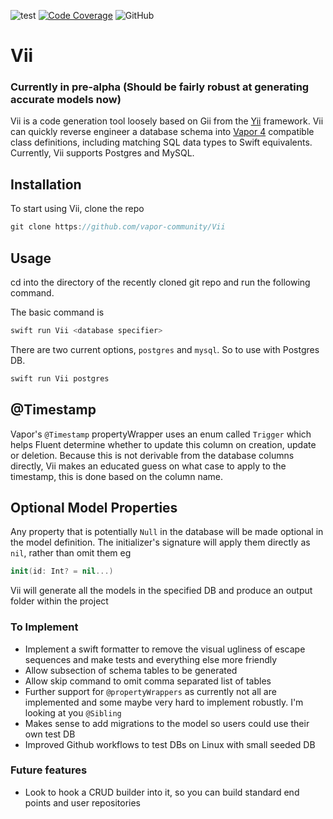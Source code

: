![test](https://github.com/vapor-community/Vii/workflows/test/badge.svg) [![Code Coverage](https://codecov.io/gh/vapor-community/Vii/branch/master/graph/badge.svg)](https://codecov.io/gh/vapor-community/Vii) ![GitHub](https://img.shields.io/github/license/vapor-community/Vii)

# Vii

### Currently in pre-alpha (Should be fairly robust at generating accurate models now)

Vii is a code generation tool loosely based on Gii from the [Yii](https://github.com/yiisoft/yii2) framework. Vii can quickly reverse engineer a database schema into [Vapor 4](https://github.com/vapor) compatible class definitions, including matching SQL data types to Swift equivalents. Currently, Vii supports Postgres and MySQL. 

## Installation
To start using Vii, clone the repo

```swift
git clone https://github.com/vapor-community/Vii
```

## Usage
cd into the directory of the recently cloned git repo and run the following command.

The basic command is
```swift
swift run Vii <database specifier>
```

There are two current options, `postgres` and `mysql`. 
So to use with Postgres DB.

```swift
swift run Vii postgres
```

## @Timestamp
Vapor's `@Timestamp` propertyWrapper uses an enum called `Trigger` which helps Fluent determine whether to update this column on creation, update or deletion. Because this is not derivable from the database columns directly, Vii makes an educated guess on what case to apply to the timestamp, this is done based on the column name.

## Optional Model Properties
Any property that is potentially `Null` in the database will be made optional in the model definition. The initializer's signature will apply them directly as `nil`, rather than omit them eg
```swift
init(id: Int? = nil...)
```

Vii will generate all the models in the specified DB and produce an output folder within the project

### To Implement
- Implement a swift formatter to remove the visual ugliness of escape sequences and make tests and everything else more friendly
- Allow subsection of schema tables to be generated
- Allow skip command to omit comma separated list of tables
- Further support for `@propertyWrappers` as currently not all are implemented and some maybe very hard to implement robustly. I'm looking at you `@Sibling`
- Makes sense to add migrations to the model so users could use their own test DB
- Improved Github workflows to test DBs on Linux with small seeded DB

### Future features
- Look to hook a CRUD builder into it, so you can build standard end points and user repositories

